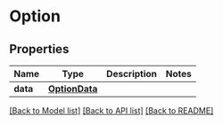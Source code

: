 # Option

## Properties
Name | Type | Description | Notes
------------ | ------------- | ------------- | -------------
**data** | [**OptionData**](OptionData.md) |  | 

[[Back to Model list]](../README.md#documentation-for-models) [[Back to API list]](../README.md#documentation-for-api-endpoints) [[Back to README]](../README.md)


